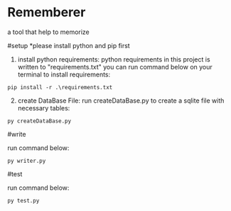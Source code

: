 # Rememberer
a tool that help to memorize

#setup
  *please install python and pip first
  1. install python requirements:
    python requirements in this project is written to "requirements.txt"
    you can run command below on your terminal to install requirements:
    
    pip install -r .\requirements.txt
      
  2. create DataBase File:
    run createDataBase.py to create a sqlite file with necessary tables:
    
    py createDataBase.py

#write

  run command below:
  
    py writer.py
  
#test

  run command below:
  
    py test.py
